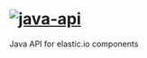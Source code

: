 [ ![java-api](https://www.codeship.io/projects/f7b82850-fad2-0131-1e8f-52190bbde1aa/status)](https://www.codeship.io/projects/29099)
========

Java API for elastic.io components
